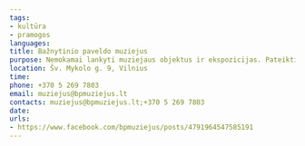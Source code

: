```yaml
---
tags:
- kultūra
- pramogos
languages:
title: Bažnytinio paveldo muziejus
purpose: Nemokamai lankyti muziejaus objektus ir ekspozicijas. Pateikti pilietybę įrodantį asmens dokumentą.
location: Šv. Mykolo g. 9, Vilnius
time: 
phone: +370 5 269 7803
email: muziejus@bpmuziejus.lt
contacts: muziejus@bpmuziejus.lt;+370 5 269 7803
date: 
urls:
- https://www.facebook.com/bpmuziejus/posts/4791964547585191
---
```

